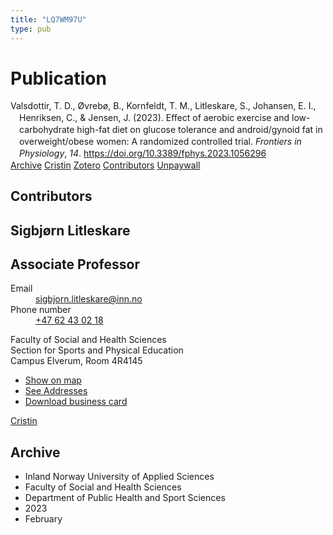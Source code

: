 ```yaml
---
title: "LQ7WM97U"
type: pub
---
```

<h1>Publication</h1>
<article id="csl-bib-container-LQ7WM97U" class="csl-bib-container">
  <div class="csl-bib-body" style="line-height: 1.35; padding-left: 1em; text-indent:-1em;">
  <div class="csl-entry">Valsdottir, T. D., &#xD8;vreb&#xF8;, B., Kornfeldt, T. M., Litleskare, S., Johansen, E. I., Henriksen, C., &amp; Jensen, J. (2023). Effect of aerobic exercise and low-carbohydrate high-fat diet on glucose tolerance and android/gynoid fat in overweight/obese women: A randomized controlled trial. <i>Frontiers in Physiology</i>, <i>14</i>. <a href="https://doi.org/10.3389/fphys.2023.1056296">https://doi.org/10.3389/fphys.2023.1056296</a></div>
</div>
  <div class="csl-bib-buttons">
    <a href="#taxonomy-article-LQ7WM97U" class="csl-bib-button">Archive</a>
    <a href alt="Cristin URL" class="csl-bib-button">Cristin</a>
    <a href alt="Zotero URL" class="csl-bib-button">Zotero</a>
    <a href="#contributors-article-LQ7WM97U" class="csl-bib-button">Contributors</a>
    <a href="https://www.frontiersin.org/articles/10.3389/fphys.2023.1056296/pdf" class="csl-bib-button">Unpaywall</a>
  </div>
  <div id="csl-bib-meta-container-LQ7WM97U"></div>
</article>
<div id="csl-bib-meta-LQ7WM97U" class="csl-bib-meta">
  <article id="contributors-article-LQ7WM97U" class="contributors-article">
    <h1>Contributors</h1>
    <div class="personas">
<div class="vrtx-hinn-person-card">
<div class="photo">
<i class="lar la-user-circle missing-person"></i>
</div>
<div class="info">
<hgroup><h1>Sigbjørn Litleskare</h1>
<h2>Associate Professor</h2>
</hgroup><dl>
<dt>Email</dt>
<dd>
<a href="mailto:sigbjorn.litleskare@inn.no">sigbjorn.litleskare@inn.no</a>
</dd>
<dt>Phone number</dt>
<dd><a href="tel:+4762430218">
+47 62 43 02 18
</a></dd>
</dl>
<p>
Faculty of Social and Health Sciences<br>
Section for Sports and Physical Education<br>
Campus Elverum,
Room 4R4145
</p>
<ul class="vrtx-hinn-links">
<li><a href="https://www.google.com/maps?q=60.88156,11.53723">Show on map</a></li>
<li><a href="https://www.inn.no/english/find-an-employee/sigbjorn-litleskare.html#vrtx-hinn-addresses">See Addresses</a></li>
<li><a href="https://www.inn.no/english/find-an-employee/sigbjorn-litleskare.html?vrtx=vcf">Download business card</a></li>
</ul>
</div>
</div>
<a href="https://app.cristin.no/persons/show.jsf?id=477352" alt="Cristin URL" class="personas-cristin">Cristin</a>
</div>
  </article>
  <article id="taxonomy-article-LQ7WM97U" class="taxonomy-article">
    <h1>Archive</h1>
    <ul>
      <li>Inland Norway University of Applied Sciences</li>
      <li>Faculty of Social and Health Sciences</li>
      <li>Department of Public Health and Sport Sciences</li>
      <li>2023</li>
      <li>February</li>
    </ul>
  </article>
</div>

